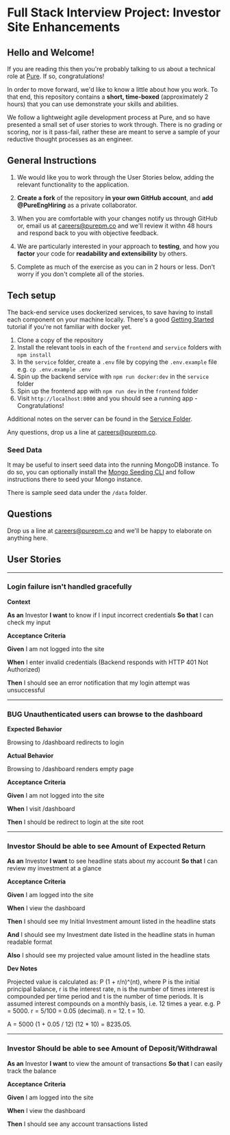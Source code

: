 # Full Stack Interview Project: Investor Site Enhancements

## Hello and Welcome!

If you are reading this then you're probably talking to us about a technical role at [Pure](https://purepm.co). If so, congratulations!

In order to move forward, we'd like to know a little about how you work. To that end, this repository contains a **short, time-boxed** (approximately 2 hours) that you can use demonstrate your skills and abilities.

We follow a lightweight agile development process at Pure, and so have presented a small set of user stories to work through. There is no grading or scoring, nor is it pass-fail, rather these are meant to serve a sample of your reductive thought processes as an engineer.

## General Instructions

1. We would like you to work through the User Stories below, adding the relevant functionality to the application.

2. **Create a fork** of the repository **in your own GitHub account**, and **add @PureEngHiring** as a private collaborator.

3. When you are comfortable with your changes notify us through GitHub or, email us at careers@purepm.co and we'll review it withn 48 hours and respond back to you with objective feedback.

4. We are particularly interested in your approach to **testing**, and how you **factor** your code for **readability and extensibility** by others.

5. Complete as much of the exercise as you can in 2 hours or less. Don't worry if you don't complete all of the stories.

## Tech setup

The back-end service uses dockerized services, to save having to install each component on your machine locally. There's a good [Getting Started](https://www.docker.com/get-started) tutorial if you're not familiar with docker yet.

1. Clone a copy of the repository
2. Install the relevant tools in each of the `frontend` and `service` folders with `npm install`
3. In the `service` folder, create a `.env` file by copying the `.env.example` file e.g. `cp .env.example .env`
4. Spin up the backend service with `npm run docker:dev` in the `service` folder
5. Spin up the frontend app with `npm run dev` in the `frontend` folder
6. Visit `http://localhost:8000` and you should see a running app - Congratulations!

Additional notes on the server can be found in the [Service Folder](/service/README.md).

Any questions, drop us a line at careers@purepm.co.

### Seed Data

It may be useful to insert seed data into the running MongoDB instance. To do so, you can optionally install the [Mongo Seeding CLI](https://github.com/pkosiec/mongo-seeding/tree/master/cli) and follow instructions there to seed your Mongo instance.

There is sample seed data under the `/data` folder.

## Questions

Drop us a line at careers@purepm.co and we'll be happy to elaborate on anything here.

## User Stories
---
### Login failure isn't handled gracefully
**Context**

**As an** Investor
**I want** to know if I input incorrect credentials
**So that** I can check my input

**Acceptance Criteria**

**Given** I am not logged into the site

**When** I enter invalid credentials (Backend responds with HTTP 401 Not Authorized)

**Then** I should see an error notification that my login attempt was unsuccessful

---
### BUG Unauthenticated users can browse to the dashboard
**Expected Behavior**

Browsing to /dashboard redirects to login

**Actual Behavior**

Browsing to /dashboard renders empty page

**Acceptance Criteria**

**Given** I am not logged into the site

**When** I visit /dashboard

**Then** I should be redirect to login at the site root

---
### Investor Should be able to see Amount of Expected Return

**As an** Investor
**I want** to see headline stats about my account
**So that** I can review my investment at a glance

**Acceptance Criteria**

**Given** I am logged into the site

**When** I view the dashboard

**Then** I should see my Initial Investment amount listed in the headline stats

**And** I should see my Investment date listed in the headline stats in human readable format

**Also** I should see my projected value amount listed in the headline stats

**Dev Notes**

Projected value is calculated as:  P (1 + r/n)^(nt), where P is the initial principal balance, r is the interest rate, n is the number of times interest is compounded per time period and t is the number of time periods. It is assumed interest compounds on a monthly basis, i.e. 12 times a year. e.g.
P = 5000.
r = 5/100 = 0.05 (decimal).
n = 12.
t = 10.

A = 5000 (1 + 0.05 / 12) (12 * 10) = 8235.05.

---
### Investor Should be able to see Amount of Deposit/Withdrawal

**As an** Investor
**I want** to view the amount of transactions
**So that** I can easily track the balance

**Acceptance Criteria**

**Given** I am logged into the site

**When** I view the dashboard

**Then** I should see any account transactions listed

